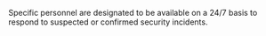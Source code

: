 Specific personnel are designated to be available on a 24/7 basis to respond to suspected or confirmed security incidents.